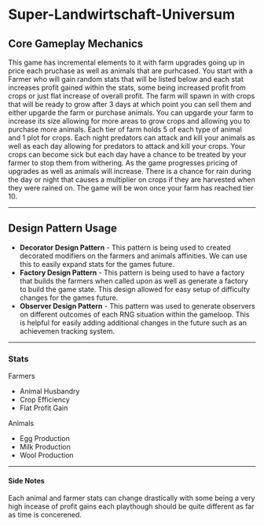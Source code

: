 # Super-Landwirtschaft-Universum

## **Core Gameplay Mechanics**

This game has incremental elements to it with farm upgrades going up in price each pruchase as well as animals that are purhcased. You start with a Farmer who will gain random stats that will be listed below and each stat increases profit gained within the stats, some being increased profit from crops or just flat increase of overall profit. The farm will spawn in with crops that will be ready to grow after 3 days at which point you can sell them and either upgarde the farm or purchase animals. You can upgarde your farm to increase its size allowing for more areas to grow crops and allowing you to purchase more animals. Each tier of farm holds 5 of each type of animal and 1 plot for crops. Each night predators can attack and kill your animals as well as each day allowing for predators to attack and kill your crops. Your crops can become sick but each day have a chance to be treated by your farmer to stop them from withering. As the game progresses pricing of upgrades as well as animals will increase. There is a chance for rain during the day or night that causes a multiplier on crops if they are harvested when they were rained on. The game will be won once your farm has reached tier 10.

---

## **Design Pattern Usage**

-   **Decorator Design Pattern** - This pattern is being used to created decorated modifiers on the farmers and animals affinities. We can use this to easily expand stats for the games future.
-   **Factory Design Pattern** - This pattern is being used to have a factory that builds the farmers when called upon as well as generate a factory to build the game state. This design allowed for easy setup of difficulty changes for the games future.
-   **Observer Design Pattern** - This pattern was used to generate observers on different outcomes of each RNG situation within the gameloop. This is helpful for easily adding additional changes in the future such as an achievemen tracking system.

---

### **Stats**

Farmers

-   Animal Husbandry
-   Crop Efficiency
-   Flat Profit Gain

Animals

-   Egg Production
-   Milk Production
-   Wool Production

---

#### **Side Notes**

Each animal and farmer stats can change drastically with some being a very high incease of profit gains each playthough should be quite different as far as time is concerened.
